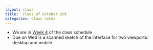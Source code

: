 ```yaml
---
layout: class
title:  Class of October 2nd
categories: Class notes
---
```


- We are in [Week 4](http://revitalk.com/mmp200/#week-4) of the class schedule
- Due on Wed is a scanned sketch of the interface for two viewports: desktop and mobile

